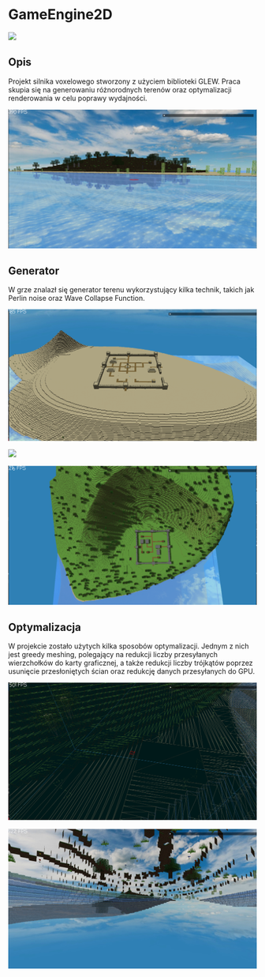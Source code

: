 # GameEngine2D

![](Obrazy/Menu.png)

## Opis

Projekt silnika voxelowego stworzony z użyciem biblioteki GLEW. Praca skupia się na generowaniu różnorodnych terenów oraz optymalizacji renderowania w celu poprawy wydajności.

![](Obrazy/Odbicie.png)

## Generator

W grze znalazł się generator terenu wykorzystujący kilka technik, takich jak Perlin noise oraz Wave Collapse Function.

![](Obrazy/Pustynia.png)

![](Obrazy/śnieg.png)

![](Obrazy/Swiatło.png)

## Optymalizacja

W projekcie zostało użytych kilka sposobów optymalizacji. Jednym z nich jest greedy meshing, polegający na redukcji liczby przesyłanych wierzchołków do karty graficznej, a także redukcji liczby trójkątów poprzez usunięcie przesłoniętych ścian oraz redukcję danych przesyłanych do GPU.

![](Obrazy/GrredMesh.png)

![](Obrazy/Obrazpodziemią.png)
